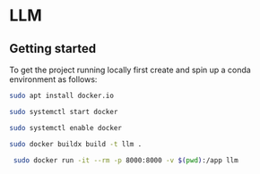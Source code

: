 # LLM 


## Getting started
To get the project running locally first create and spin up a conda environment as follows:

```bash
sudo apt install docker.io
```
```bash
sudo systemctl start docker
```
```bash
sudo systemctl enable docker
```
```bash
sudo docker buildx build -t llm .
```
```bash
 sudo docker run -it --rm -p 8000:8000 -v $(pwd):/app llm
```
